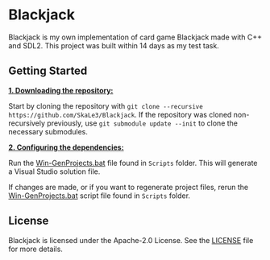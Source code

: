 # Blackjack

Blackjack is my own implementation of card game Blackjack made with C++ and SDL2. This project was built within 14 days as my test task.

## Getting Started
<ins>**1. Downloading the repository:**</ins>

Start by cloning the repository with `git clone --recursive https://github.com/SkaLe3/Blackjack`.
If the repository was cloned non-recursively previously, use `git submodule update --init` to clone the necessary submodules.

<ins>**2. Configuring the dependencies:**</ins>

Run the [Win-GenProjects.bat](httpps://github.com/SkaLe3/Blackjack/blob/master/Scripts/Win-GenProjects.bat) file found in `Scripts` folder.
This will generate a Visual Studio solution file.

If changes are made, or if you want to regenerate project files, rerun the [Win-GenProjects.bat](httpps://github.com/SkaLe3/Blackjack/blob/master/Scripts/Win-GenProjects.bat) script file found in `Scripts` folder.

## License
Blackjack is licensed under the Apache-2.0 License. See the [LICENSE](https://github.com/SkaLe3/Blackjack/blob/main/LICENSE) file for more details.
